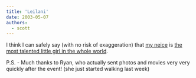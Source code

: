 ```yaml
---
title: 'Leilani'
date: 2003-05-07
authors:
  - scott
---
```


I think I can safely say (with no risk of exaggeration) that [my neice](http://spaceninja.local/movies/kitty.mpg) is [the most talented little girl in the whole world](http://spaceninja.local/movies/walking.mpg).

P.S. - Much thanks to Ryan, who actually sent photos and movies very very quickly after the event! (she just started walking last week)
